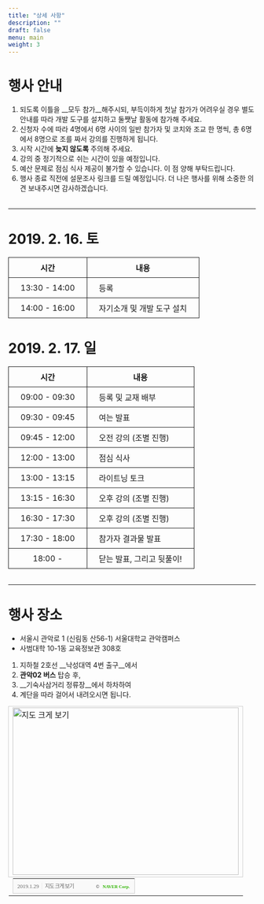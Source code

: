 ```yaml
---
title: "상세 사항"
description: ""
draft: false
menu: main
weight: 3
---
```


# __행사 안내__

1. 되도록 이틀을 __모두 참가__해주시되, 부득이하게 첫날 참가가 어려우실 경우 별도 안내를 따라 개발 도구를 설치하고 둘쨋날 활동에 참가해 주세요.
2. 신청자 수에 따라 4명에서 6명 사이의 일반 참가자 및 코치와 조교 한 명씩, 총 6명에서 8명으로 조를 짜서 강의를 진행하게 됩니다.
3. 시작 시간에 __늦지 않도록__ 주의해 주세요.
4. 강의 중 정기적으로 쉬는 시간이 있을 예정입니다.
5. 예산 문제로 점심 식사 제공이 불가할 수 있습니다. 이 점 양해 부탁드립니다.
6. 행사 종료 직전에 설문조사 링크를 드릴 예정입니다. 더 나은 행사를 위해 소중한 의견 보내주시면 감사하겠습니다.

***

# 2019. 2. 16. 토

| 시간           | 내용                   |
|---------------|-----------------------|
| 13:30 - 14:00 | 등록                   |
| 14:00 - 16:00 | 자기소개 및 개발 도구 설치 |


# 2019. 2. 17. 일

| 시간           | 내용                   |
|---------------|-----------------------|
| 09:00 - 09:30 | 등록 및 교재 배부        |
| 09:30 - 09:45 | 여는 발표               |
| 09:45 - 12:00 | 오전 강의 (조별 진행)     |
| 12:00 - 13:00 | 점심 식사               |
| 13:00 - 13:15 | 라이트닝 토크            |
| 13:15 - 16:30 | 오후 강의 (조별 진행)     |
| 16:30 - 17:30 | 오후 강의 (조별 진행)     |
| 17:30 - 18:00 | 참가자 결과물 발표        |
| 18:00 -       | 닫는 발표, 그리고 뒷풀이!  |

***

# __행사 장소__

- 서울시 관악로 1 (신림동 산56-1) 서울대학교 관악캠퍼스  
- 사범대학 10-1동 교육정보관 308호

1. 지하철 2호선 __낙성대역 4번 출구__에서
2. __관악02 버스__ 탑승 후,
3. __기숙사삼거리 정류장__에서 하차하여
4. 계단을 따라 걸어서 내려오시면 됩니다.

<table class="map" cellpadding="0" cellspacing="0" width="100%"> <tr> <td style="border:1px solid #cecece;"><a href="https://map.naver.com/?searchCoord=ef4e5c4d213cb270fe2a916fef07183cd7862ef5bf3195bc983296b11ff6103d&query=7ISc7Jq464yA7ZWZ6rWQIDEwLTHrj5k%3D&tab=1&lng=f858399ca3b4a6473a1f7872618b5889&mapMode=0&mpx=99739fa664d32c504b8ba63d1171962eca48d1c4365b9aecf0ebf79dbb3777944391e2722221e6c8d0967bd7d577baaa84f8e37210f19801848fb90f7d98ce4e&lat=a182a6d201f0c9ca50482c9cf6ab5dbd&dlevel=12&enc=b64&menu=location" target="_blank"><img src="http://prt.map.naver.com/mashupmap/print?key=p1548772592205_810030273" width="460" height="340" alt="지도 크게 보기" title="지도 크게 보기" border="0" style="vertical-align:top;"/></a></td> </tr> <tr> <td> <table class="map" cellpadding="0" cellspacing="0" width="100%"> <tr> <td height="30" bgcolor="#f9f9f9" align="left" style="padding-left:9px; border-left:1px solid #cecece; border-bottom:1px solid #cecece;"> <span style="font-family: tahoma; font-size: 11px; color:#666;">2019.1.29</span>&nbsp;<span style="font-size: 11px; color:#e5e5e5;">|</span>&nbsp;<a style="font-family: dotum,sans-serif; font-size: 11px; color:#666; text-decoration: none; letter-spacing: -1px;" href="https://map.naver.com/?searchCoord=ef4e5c4d213cb270fe2a916fef07183cd7862ef5bf3195bc983296b11ff6103d&query=7ISc7Jq464yA7ZWZ6rWQIDEwLTHrj5k%3D&tab=1&lng=f858399ca3b4a6473a1f7872618b5889&mapMode=0&mpx=99739fa664d32c504b8ba63d1171962eca48d1c4365b9aecf0ebf79dbb3777944391e2722221e6c8d0967bd7d577baaa84f8e37210f19801848fb90f7d98ce4e&lat=a182a6d201f0c9ca50482c9cf6ab5dbd&dlevel=12&enc=b64&menu=location" target="_blank">지도 크게 보기</a> </td> <td width="98" bgcolor="#f9f9f9" align="right" style="text-align:right; padding-right:9px; border-right:1px solid #cecece; border-bottom:1px solid #cecece;"> <span style="float:right;"><span style="font-size:9px; font-family:Verdana, sans-serif; color:#444;">&copy;&nbsp;</span>&nbsp;<a style="font-family:tahoma; font-size:9px; font-weight:bold; color:#2db400; text-decoration:none;" href="http://www.nhncorp.com" target="_blank">NAVER Corp.</a></span> </td> </tr> </table> </td> </tr> </table> <br>

<style>table { margin: auto; }</style>
<style>table:not(.map) { width: 100%; }</style>
<style>table:not(.map) th { background-color: var(--primary); }</style>
<style>table:not(.map) th, table:not(.map) td { border: 1px solid; padding: 0.5rem 1.5rem; }</style>
<style>table:not(.map) th, table:not(.map) td:first-child { text-align: center; }</style>
<style>hr { margin-top: 2rem; margin-bottom: 2rem; }</style>
<style>.map { max-width: 100%; }</style>
<style>.map * { max-width: 100%; }</style>
<style>.map img { margin: auto; }</style>
